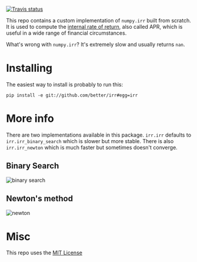 [![Travis status](https://img.shields.io/travis/better/irr/master.svg?style=flat)](https://travis-ci.org/better/irr)

This repo contains a custom implementation of `numpy.irr` built from scratch. It is used to compute the [internal rate of return](https://en.wikipedia.org/wiki/Internal_rate_of_return), also called APR, which is useful in a wide range of financial circumstances.

What's wrong with `numpy.irr`? It's extremely slow and usually returns `nan`.

Installing
==========

The easiest way to install is probably to run this:

```
pip install -e git://github.com/better/irr#egg=irr
```

More info
=========

There are two implementations available in this package. `irr.irr` defaults to `irr.irr_binary_search` which is slower but more stable. There is also `irr.irr_newton` which is much faster but sometimes doesn't converge.

Binary Search
-------------

![binary search](https://raw.githubusercontent.com/better/irr/master/binary_search.gif)

Newton's method
-------------

![newton](https://raw.githubusercontent.com/better/irr/master/newton.gif)

Misc
====

This repo uses the [MIT License](https://github.com/better/irr/blob/master/LICENSE)
